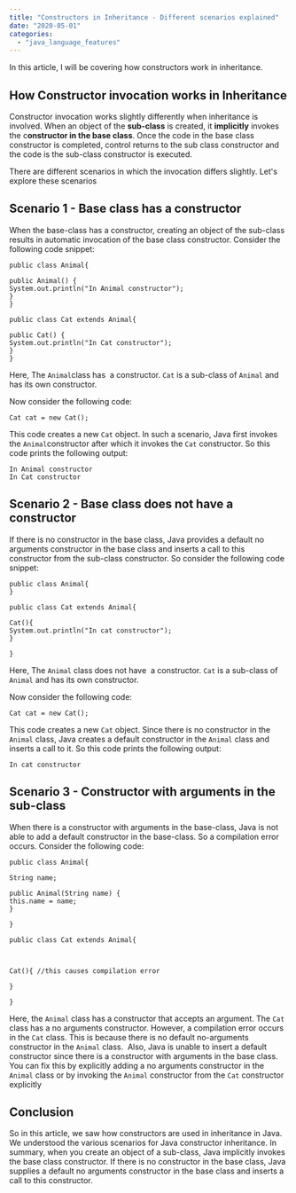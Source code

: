 ```yaml
---
title: "Constructors in Inheritance - Different scenarios explained"
date: "2020-05-01"
categories: 
  - "java_language_features"
---
```


In this article, I will be covering how constructors work in inheritance.

## How Constructor invocation works in Inheritance

Constructor invocation works slightly differently when inheritance is involved. When an object of the **sub-class** is created, it **implicitly** invokes the c**onstructor in the base class**. Once the code in the base class constructor is completed, control returns to the sub class constructor and the code is the sub-class constructor is executed.

There are different scenarios in which the invocation differs slightly. Let's explore these scenarios

## Scenario 1 - Base class has a constructor

When the base-class has a constructor, creating an object of the sub-class results in automatic invocation of the base class constructor. Consider the following code snippet:

```
public class Animal{

public Animal() {
System.out.println("In Animal constructor");
}
}

public class Cat extends Animal{

public Cat() {
System.out.println("In Cat constructor");
}
}
```

Here, The `Animal`class has  a constructor. `Cat` is a sub-class of `Animal` and has its own constructor.

Now consider the following code:

```
Cat cat = new Cat();
```

This code creates a new `Cat` object. In such a scenario, Java first invokes the `Animal`constructor after which it invokes the `Cat` constructor. So this code prints the following output:

```
In Animal constructor
In Cat constructor
```

## Scenario 2 - Base class does not have a constructor

If there is no constructor in the base class, Java provides a default no arguments constructor in the base class and inserts a call to this constructor from the sub-class constructor. So consider the following code snippet:

```
public class Animal{
}

public class Cat extends Animal{

Cat(){
System.out.println("In cat constructor");
}

}
```

Here, The `Animal` class does not have  a constructor. `Cat` is a sub-class of `Animal` and has its own constructor.

Now consider the following code:

```
Cat cat = new Cat();
```

This code creates a new `Cat` object. Since there is no constructor in the `Animal` class, Java creates a default constructor in the `Animal` class and inserts a call to it. So this code prints the following output:

```
In cat constructor
```

## Scenario 3 - Constructor with arguments in the sub-class

When there is a constructor with arguments in the base-class, Java is not able to add a default constructor in the base-class. So a compilation error occurs. Consider the following code:

```
public class Animal{

String name;

public Animal(String name) {
this.name = name;
}

}

public class Cat extends Animal{



Cat(){ //this causes compilation error

}

}
```

Here, the `Animal` class has a constructor that accepts an argument. The `Cat` class has a no arguments constructor. However, a compilation error occurs in the `Cat` class. This is because there is no default no-arguments constructor in the `Animal` class.  Also, Java is unable to insert a default constructor since there is a constructor with arguments in the base class. You can fix this by explicitly adding a no arguments constructor in the `Animal` class or by invoking the `Animal` constructor from the `Cat` constructor explicitly

## Conclusion

So in this article, we saw how constructors are used in inheritance in Java. We understood the various scenarios for Java constructor inheritance. In summary, when you create an object of a sub-class, Java implicitly invokes the base class constructor. If there is no constructor in the base class, Java supplies a default no arguments constructor in the base class and inserts a call to this constructor.
